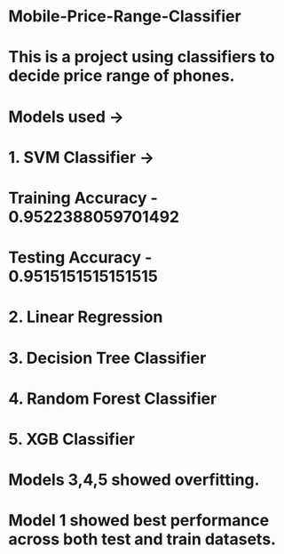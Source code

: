 # Mobile-Price-Range-Classifier
# This is a project using classifiers to decide price range of phones.
# Models used ->
# 1. SVM Classifier -> 
# Training Accuracy -  0.9522388059701492
# Testing Accuracy -  0.9515151515151515
# 2. Linear Regression
# 3. Decision Tree Classifier
# 4. Random Forest Classifier
# 5. XGB Classifier
# Models 3,4,5 showed overfitting. 
# Model 1 showed best performance across both test and train datasets.
